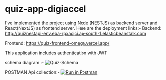 # quiz-app-digiaccel
I've implemented the project using Node (NESTJS) as backend server and React(NextJS) as frontend server.
Here are the deployment links:-
Backend:  http://quiznestapi-env.eba-rpxacjci.ap-south-1.elasticbeanstalk.com

Frontend: https://quiz-frontend-omega.vercel.app/

This application includes authentication with JWT

schema diagram :-
![Quiz-Schema](https://user-images.githubusercontent.com/63348699/207048442-80175fb9-a2a8-4d6c-82ba-836eb24b0b4f.jpeg)

POSTMAN Api collection:-
[![Run in Postman](https://run.pstmn.io/button.svg)](https://app.getpostman.com/run-collection/252f0e099a571eb860ac?action=collection%2Fimport)
